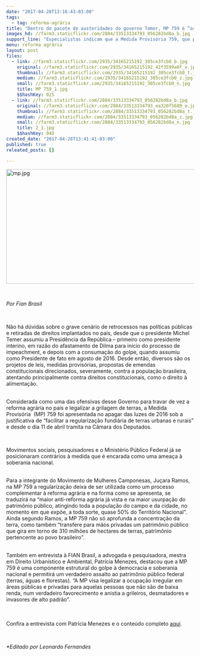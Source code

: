 ```yaml
---
date: "2017-04-28T13:16:43-03:00"
tags:
  - tag: reforma-agrária
title: "Dentro do pacote de austeridades do governo Temer, MP 759 é “assalto ao patrimônio público federal”"
images_hd: //farm3.staticflickr.com/2884/33513334793_056282bd8a_b.jpg
support_line: "Especialistas indicam que a Medida Provisória 759, que privatiza os assentamentos da Reforma Agrária, é inconstitucional. "
menu: reforma agrária
layout: post
files:
  - link: //farm3.staticflickr.com/2935/34165215192_305ce3fcb0_b.jpg
    original: //farm3.staticflickr.com/2935/34165215192_42f3599a0f_o.jpg
    thumbnail: //farm3.staticflickr.com/2935/34165215192_305ce3fcb0_t.jpg
    medium: //farm3.staticflickr.com/2935/34165215192_305ce3fcb0_z.jpg
    small: //farm3.staticflickr.com/2935/34165215192_305ce3fcb0_n.jpg
    title: MP 759_1.jpg
    $$hashKey: 02S
  - link: //farm3.staticflickr.com/2884/33513334793_056282bd8a_b.jpg
    original: //farm3.staticflickr.com/2884/33513334793_ea320f5689_o.jpg
    thumbnail: //farm3.staticflickr.com/2884/33513334793_056282bd8a_t.jpg
    medium: //farm3.staticflickr.com/2884/33513334793_056282bd8a_z.jpg
    small: //farm3.staticflickr.com/2884/33513334793_056282bd8a_n.jpg
    title: 2_1.jpg
    $$hashKey: 04O
created_date: "2017-04-28T13:41:41-03:00"
published: true
releated_posts: []

---
```

<p><img alt="mp.jpg" height="308" src="//farm5.staticflickr.com/4157/33481533084_247c753049_b.jpg" width="700" /></p>

<p>&nbsp;</p>

<p><em>Por Fian Brasil</em></p>

<p>&nbsp;</p>

<p>N&atilde;o h&aacute; d&uacute;vidas sobre o grave cen&aacute;rio de retrocessos nas pol&iacute;ticas p&uacute;blicas e retiradas de direitos implantados no pa&iacute;s, desde que o presidente Michel Temer assumiu a Presid&ecirc;ncia da Rep&uacute;blica &ndash; primeiro como presidente interino, em raz&atilde;o do afastamento de Dilma para in&iacute;cio do processo de impeachment, e depois com a consuma&ccedil;&atilde;o do golpe, quando assumiu como Presidente de fato em agosto de 2016. Desde ent&atilde;o, diversos s&atilde;o os projetos de leis, medidas provis&oacute;rias, propostas de emendas constitucionais direcionados, severamente, contra a popula&ccedil;&atilde;o brasileira, atentando principalmente contra direitos constitucionais, como o direito &agrave; alimenta&ccedil;&atilde;o.</p>

<p><br />
Considerada como uma das ofensivas desse Governo para travar de vez a reforma agr&aacute;ria no pa&iacute;s e legalizar a grilagem de terras, a Medida Provis&oacute;ria&nbsp; (MP) 759 foi apresentada no apagar das luzes de 2016 sob a justificativa de &ldquo;facilitar a regulariza&ccedil;&atilde;o fundi&aacute;ria de terras urbanas e rurais&rdquo; e desde o dia 11 de abril tramita na C&acirc;mara dos Deputados.</p>

<p>&nbsp;</p>

<p>Movimentos sociais, pesquisadores e o Minist&eacute;rio P&uacute;blico Federal j&aacute; se posicionaram contr&aacute;rios &agrave; medida que &eacute; encarada como uma amea&ccedil;a &agrave; soberania nacional.</p>

<p><br />
Para a integrante do Movimento de Mulheres Camponesas, Ju&ccedil;ara Ramos, na MP 759 a regulariza&ccedil;&atilde;o deixa de ser utilizada como um processo complementar &agrave; reforma agr&aacute;ria e na forma como se apresenta, se traduzir&aacute; na &ldquo;maior anti-reforma agr&aacute;ria j&aacute; vista e na maior usurpa&ccedil;&atilde;o do patrim&ocirc;nio p&uacute;blico, atingindo toda a popula&ccedil;&atilde;o do campo e da cidade, no momento em que exp&otilde;e, a toda sorte, quase 50% do Territ&oacute;rio Nacional&rdquo;. Ainda segundo Ramos, a MP 759 n&atilde;o s&oacute; aprofunda a concentra&ccedil;&atilde;o da terra, como tamb&eacute;m &ldquo;transfere para m&atilde;os privadas um patrim&ocirc;nio p&uacute;blico que gira em torno de 310 milh&otilde;es de hectares de terras, patrim&ocirc;nio pertencente ao povo brasileiro&rdquo;.</p>

<p><br />
Tamb&eacute;m em entrevista &agrave; FIAN Brasil, a advogada e pesquisadora, mestra em Direito Urban&iacute;stico e Ambiental, Patr&iacute;cia Menezes, destacou que a MP 759 &eacute; uma componente estrutural do golpe &agrave; democracia e soberania nacional e permitir&aacute; um verdadeiro assalto ao patrim&ocirc;nio p&uacute;blico federal (terras, &aacute;guas e florestas). &ldquo;A MP visa legalizar a ocupa&ccedil;&atilde;o irregular em &aacute;reas p&uacute;blicas e privadas para aquelas pessoas que n&atilde;o s&atilde;o de baixa renda, num verdadeiro favorecimento e anistia a grileiros, desmatadores e invasores de alto padr&atilde;o&rdquo;.</p>

<p><br />
<br />
Confira a entrevista com Patr&iacute;cia Menezes e o conte&uacute;do completo <a href="http://fianbrasil.org.br/dentro-do-pacote-de-austeridades-do-governo-temer-mp-759-e-assalto-ao-patrimonio-publico-federal/">aqui</a>.</p>

<p>&nbsp;</p>

<p><em>*Editado por Leonardo Fernandes</em></p>

<div class="webpki_lacunasoftware_com" id="webpki_lacunasoftware_com" style="display: none;">&nbsp;</div>
